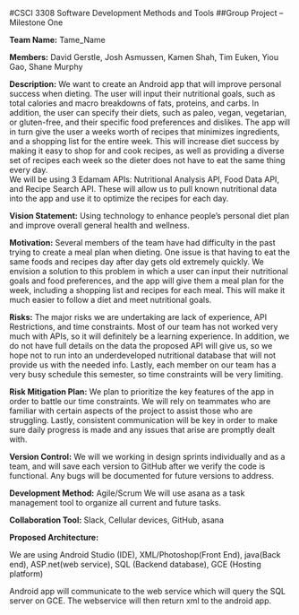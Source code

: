 #CSCI 3308 Software Development Methods and Tools
##Group Project – Milestone One


**Team Name:** Tame_Name

**Members:** David Gerstle, Josh Asmussen, Kamen Shah, Tim Euken, Yiou Gao, Shane Murphy

**Description:** We want to create an Android app that will improve personal success when dieting. The user will input their nutritional goals, such as total calories and macro breakdowns of fats, proteins, and carbs. In addition, the user can specify their diets, such as paleo, vegan, vegetarian, or gluten-free, and their specific food preferences and dislikes. 
The app will in turn give the user a weeks worth of recipes that minimizes ingredients, and a shopping list for the entire week. This will increase diet success by making it easy to shop for and cook recipes, as well as providing a diverse set of recipes each week so the dieter does not have to eat the same thing every day.  
We will be using 3 Edamam APIs: Nutritional Analysis API, Food Data API, and Recipe Search API. These will allow us to pull known nutritional data into the app and use it to optimize the recipes for each day. 

**Vision Statement:** Using technology to enhance people’s personal diet plan and improve overall general health and wellness.

**Motivation:** Several members of the team have had difficulty in the past trying to create a meal plan when dieting. One issue is that having to eat the same foods and recipes day after day gets old extremely quickly. We envision a solution to this problem in which a user can input their nutritional goals and food preferences, and the app will give them a meal plan for the week, including a shopping list and recipes for each meal. This will make it much easier to follow a diet and meet nutritional goals.  

**Risks:** The major risks we are undertaking are lack of experience, API Restrictions, and time constraints. Most of our team has not worked very much with APIs, so it will definitely be a learning experience. In addition, we do not have full details on the data the proposed API will give us, so we hope not to run into an underdeveloped nutritional database that will not provide us with the needed info. Lastly, each member on our team has a very busy schedule this semester, so time constraints will be very limiting. 

**Risk Mitigation Plan:** We plan to prioritize the key features of the app in order to battle our time constraints. We will rely on teammates who are familiar with certain aspects of the project to assist those who are struggling. Lastly, consistent communication will be key in order to make sure daily progress is made and any issues that arise are promptly dealt with. 

**Version Control:** We will we working in design sprints individually and as a team, and will save each version to GitHub after we verify the code is functional. Any bugs will be documented for future versions to address. 

**Development Method:**
Agile/Scrum
We will use asana as a task management tool to organize all current and future tasks.

**Collaboration Tool:** Slack, Cellular devices, GitHub, asana

**Proposed Architecture:**

We are using Android Studio (IDE), XML/Photoshop(Front End), java(Back end), ASP.net(web service), SQL (Backend database), GCE (Hosting platform)

Android app will communicate to the web service which will query the SQL server on GCE. The webservice will then return xml to the android app. 

